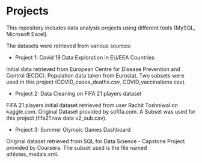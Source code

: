 # Projects
This repository includes data analysis projects using different tools (MySQL,  Microsoft Excel).  

The datasets were retrieved from various sources:

- Project 1: Covid 19 Data Exploration in EU/EEA Countries 

Initial data retrieved from European Centre for Disease Prevention and Control (ECDC).
Population data taken from Eurostat. Two subsets were used in this project (COVID_cases_deaths.csv, COVID_vaccinations.csv).

- Project 2: Data Cleaning on FIFA 21 players dataset

FIFA 21 players initial dataset retrieved from user Rachit Toshniwal on kaggle.com.
Original Dataset provided by sofifa.com. A Subset was used for this project (fifa21 raw data v2_sub.csv).

- Project 3: Summer Olympic Games Dashboard

Original dataset retrieved from SQL for Data Science - Capstone Project provided by Coursera.
The subset used is the file named athletes_medals.xml.
